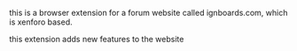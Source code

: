 this is a browser extension for a forum website called ignboards.com, which is xenforo based.

this extension adds new features to the website
